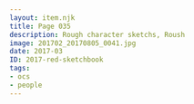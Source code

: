 ```yaml
---
layout: item.njk
title: Page 035
description: Rough character sketchs, Roush
image: 201702_20170805_0041.jpg
date: 2017-03
ID: 2017-red-sketchbook
tags:  
- ocs 
- people
---
```

